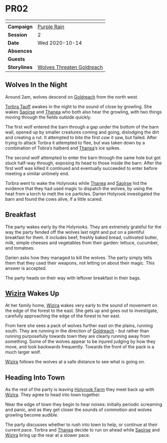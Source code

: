 # PR02

| []() | |
| --- | --- |
| **Campaign** | [Purple Rain](../purple-rain.md) |
| **Session** | 2 |
| **Date** | Wed 2020-10-14 |
| **Absences** | |
| **Guests** | |
| **Storylines** | [Wolves Threaten Goldreach](../storylines.md/wolves-threaten-goldreach.md) |

## Wolves In the Night

Around 2am, wolves descend on [Goldreach](../../../astarus/civilisations/kingdom-of-astor/settlements/goldreach/README.md) from the north west.

[Torbra Tauff](../../../astarus/people/torbra-tauff.md) awakes in the night to the sound of close by growling. She wakes [Saoirse](../../../astarus/people/saoirse.md) and [Thanea](../../../astarus/people/thanea.md) who both also hear the growling, with two things moving through the fields outside quickly.

The first wolf entered the barn through a gap under the bottom of the barn wall, opened up by smaller creatures coming and going, dislodging the dirt and creating a rut. It attempted to bite the first cow it saw, but failed. After trying to attack Torbra it attempted to flee, but was taken down by a combination of Tobra’s halberd and [Thanea](../../../astarus/people/thanea.md)’s ice spikes.

The second wolf attempted to enter the barn through the same hole but got stuck half-way through, exposing its head to those inside the barn. After the first wolf was killed it continued and eventually succeeded to enter before meeting a similar untimely end.

Torbra went to wake the Holyrooks while [Thanea](../../../astarus/people/thanea.md) and [Saoirse](../../../astarus/people/saoirse.md) hid the evidence that they had used magic to dispatch the wolves, by using the heat from a torch to melt the ice particles. Darien Holyrook investigated the barn and found the cows alive, if a little scared.

## Breakfast

The party wakes early by the Holyrooks. They are extremely grateful for the way the party fended off the wolves last night and put on a plentiful breakfast for them. It includes beef, freshly baked bread, cultivated butter, milk, simple cheeses and vegetables from their garden: lettuce, cucumber, and tomatoes.

Darien asks how they managed to kill the wolves. The party simply tells them that they used their weapons, not letting on about their magic. This answer is accepted.

The party heads on their way with leftover breakfast in their bags.

## [Wizira](../../../astarus/people/wizira.md) Wakes Up

At her family home, [Wizira](../../../astarus/people/wizira.md) wakes very early to the sound of movement on the edge of the forest to the east. She gets up and goes out to investigate, carefully approaching the edge of the forest to her east.

From here she sees a pack of wolves further east on the plains, running south. They are running in the direction of [Goldreach](../../../astarus/civilisations/kingdom-of-astor/settlements/goldreach/README.md) - but rather than running purposefully towards town they are clearly running away from something. Some of the wolves appear to be injured judging by how they move, and look backwards frequently. Towards the front of the pack is a much larger wolf.

[Wizira](../../../astarus/people/wizira.md) follows the wolves at a safe distance to see what is going on.

## Heading Into Town

As the rest of the party is leaving [Holyrook Farm](../../../astarus/civilisations/kingdom-of-astor/settlements/goldreach/places/holyrook-farm.md) they meet back up with [Wizira](../../../astarus/people/wizira.md). They agree to head into town together.

Near the edge of town they begin to hear noises: initially periodic screaming and panic, and as they get closer the sounds of commotion and wolves growling become audible.

The party discusses whether to rush into town to help, or continue at their current pace. Torbra and [Thanea](../../../astarus/people/thanea.md) decide to run on ahead while [Saoirse](../../../astarus/people/saoirse.md) and [Wizira](../../../astarus/people/wizira.md) bring up the rear at a slower pace.
